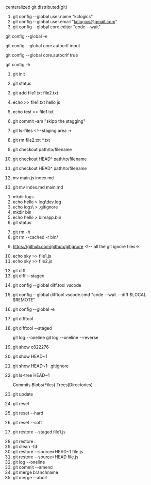 centeralized git
distributed(git)

1. git config --global user.name "kclogics"
2. git config --global user.email "kclogics@gmail.com"
3. git config --global core.editor "code --wait"

<!-- gitconfig file ------------------------------------------------->

git config --global -e

<!-- if you are on linux/mac (folderpath) -->

git config --global core.autocrlf input

<!-- if you are on windows (folder path) -->

git config --global core.autocrlf true

<!-- help ------------------------------------------------------------>

git config -h

<!--  -->

1. git init
2. git status
3. git add file1.txt file2.txt
4. echo >> file1.txt hello js
5. echo test >> file1.txt
6. git commit -am "skipp the stagging"
7. git ls-files <!--staging area ->
8. git rm file2.txt \*.txt

9. git checkout path/to/filename <!-- retreat deleted file -->
10. git checkout HEAD^ path/to/filename <!-- retreat deleted file -->
11. git checkout HEAD^ path/to/filename <!-- retreat deleted file -->
12. mv main.js index.md <!--change file name -->
13. git mv index.md main.md <!--change file name applied to sttaging -->

<!--  ---------------------------------------------------------------->
<!-- git ignore-->

1. mkdir logs
2. echo hello > log\dev.log
3. echo logs\ > .gitignore
4. mkdir bin
5. echo hello > bin\app.bin
6. git status
<!-- git ls-files <!--staging area -> -->
7. git rm -h
8. git rm --cached -r bin/ <!--Remove files from staging area if u added then with git add-->

<!--  -->

9. https://github.com/github/gitignore <!-- all the git ignore files->
<!--  -->
10. echo sky >> file1.js
11. echo sky >> file2.js

<!-- diff -->

12. git diff
13. git diff --staged

<!--visual git  -->

14. git config --global diff.tool vscode
15. git config --global difftool.vscode.cmd "code --wait --diff $LOCAL $REMOTE"
16. git config --global -e
17. git difftool
18. git difftool --staged
    <!--  -->
    git log --oneline
    git log --oneline --reverse
19. git show c822276
20. git show HEAD~1
21. git show HEAD~1: .gitignore
22. git ls-tree HEAD~1
    <!--  -->
    Commits
    Blobs(Files)
    Trees(Directories)
    <!--  -->
    <!--  -->
23. git update
24. git reset <!--confusion -->
25. git reset --hard
26. git reset --soft

27. git restore --staged file1.js <!--  git reset alternative , work only in latest git -->
<!-- git status -s -->
28. git restore .
29. git clean -fd
30. git restore --source=HEAD~1 file.js
31. git restore --source=HEAD file.js
32. git log --oneline
33. git commit --amend <!--commit in the dsame commit -->
34. git merge branchname
35. git merge --abort
